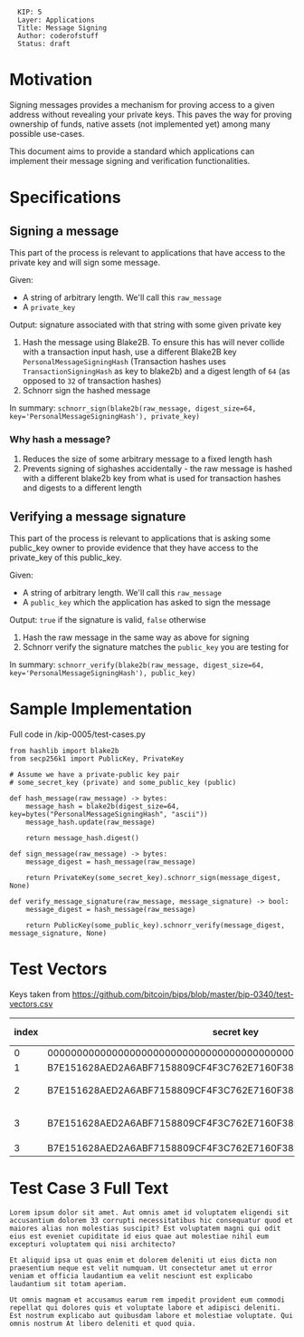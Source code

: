 ```
  KIP: 5
  Layer: Applications
  Title: Message Signing
  Author: coderofstuff
  Status: draft
```

# Motivation
Signing messages provides a mechanism for proving access to a given address without revealing your private keys.
This paves the way for proving ownership of funds, native assets (not implemented yet) among many possible use-cases.

This document aims to provide a standard which applications can implement their message signing and verification functionalities.

# Specifications

## Signing a message

This part of the process is relevant to applications that have access to the private key
and will sign some message.

Given:
- A string of arbitrary length. We'll call this `raw_message`
- A `private_key`

Output: signature associated with that string with some given private key

1. Hash the message using Blake2B. To ensure this has will never collide with a transaction input hash, use a different Blake2B key
`PersonalMessageSigningHash` (Transaction hashes uses `TransactionSigningHash` as key to blake2b) and a digest length of `64` (as opposed to `32` of transaction hashes)
2. Schnorr sign the hashed message

In summary: `schnorr_sign(blake2b(raw_message, digest_size=64, key='PersonalMessageSigningHash'), private_key)`

### Why hash a message?
1. Reduces the size of some arbitrary message to a fixed length hash
2. Prevents signing of sighashes accidentally - the raw message is hashed with a different blake2b key from what is used for transaction hashes
and digests to a different length

## Verifying a message signature

This part of the process is relevant to applications that is asking some public_key owner
to provide evidence that they have access to the private_key of this public_key.

Given:
- A string of arbitrary length. We'll call this `raw_message`
- A `public_key` which the application has asked to sign the message

Output: `true` if the signature is valid, `false` otherwise

1. Hash the raw message in the same way as above for signing
2. Schnorr verify the signature matches the `public_key` you are testing for

In summary: `schnorr_verify(blake2b(raw_message, digest_size=64, key='PersonalMessageSigningHash'), public_key)`

# Sample Implementation

Full code in /kip-0005/test-cases.py

```
from hashlib import blake2b
from secp256k1 import PublicKey, PrivateKey

# Assume we have a private-public key pair
# some_secret_key (private) and some_public_key (public)

def hash_message(raw_message) -> bytes:
    message_hash = blake2b(digest_size=64, key=bytes("PersonalMessageSigningHash", "ascii"))
    message_hash.update(raw_message)
    
    return message_hash.digest()

def sign_message(raw_message) -> bytes:
    message_digest = hash_message(raw_message)

    return PrivateKey(some_secret_key).schnorr_sign(message_digest, None)

def verify_message_signature(raw_message, message_signature) -> bool:    
    message_digest = hash_message(raw_message)

    return PublicKey(some_public_key).schnorr_verify(message_digest, message_signature, None)
```

# Test Vectors

Keys taken from https://github.com/bitcoin/bips/blob/master/bip-0340/test-vectors.csv

index | secret key | public key | aux_rand | message_str | signature | verification result
--- | --- | --- | --- | --- | --- | ---
0 | 0000000000000000000000000000000000000000000000000000000000000003 | F9308A019258C31049344F85F89D5229B531C845836F99B08601F113BCE036F9 | 0000000000000000000000000000000000000000000000000000000000000000 | Hello Kaspa! | 2BF8CBDBA646AFF947EEAF2E63C6AEF7C0A091E9412DD5A4F1ABE2C99C4BE00DEE6B4D162B0B488FF32EA4062E2E816BE60CBA5B4A3A4F26076A558EA887BF38 | TRUE | 
1 | B7E151628AED2A6ABF7158809CF4F3C762E7160F38B4DA56A784D9045190CFEF | DFF1D77F2A671C5F36183726DB2341BE58FEAE1DA2DECED843240F7B502BA659 | 0000000000000000000000000000000000000000000000000000000000000001 | Hello Kaspa! | 230307A47C69695235219AB059EE3A0CE7E1CA4243D7D9A4535734DE11F16B8789916C96A75DA37193C74A1C7130830F1337CBC6764CF36EB780321E25DF8511 | TRUE | 
2 | B7E151628AED2A6ABF7158809CF4F3C762E7160F38B4DA56A784D9045190CFEF | DFF1D77F2A671C5F36183726DB2341BE58FEAE1DA2DECED843240F7B502BA659 | 0000000000000000000000000000000000000000000000000000000000000001 | こんにちは世界 | 276795139B6F6365804BB38DF717F6C826BC5F847190A4B7FA3797DFF0E78AE3CC4D4B4B7308929071627CC29BC4585F85E586901B020BFDA243354B9C3AFDD7 | TRUE | 
3 | B7E151628AED2A6ABF7158809CF4F3C762E7160F38B4DA56A784D9045190CFEF | DFF1D77F2A671C5F36183726DB2341BE58FEAE1DA2DECED843240F7B502BA659 | 0000000000000000000000000000000000000000000000000000000000000001 | (See `Test CAse 3 Full Text` section) | 2057BDBBEC319F0E178FEB16CD1ED7DC77FABEF1AACA292254234C4D5EB1F3D74D702EEE975712E8C532B2690CB0530FB8C39F1C18260E8093A3E00A9EB388BB | TRUE | 
3 | B7E151628AED2A6ABF7158809CF4F3C762E7160F38B4DA56A784D9045190CFEF | DFF1D77F2A671C5F36183726DB2341BE58FEAE1DA2DECED843240F7B502BA659 | 0000000000000000000000000000000000000000000000000000000000000001 | Hello Kaspa! | 2057BDBBEC319F0E178FEB16CD1ED7DC77FABEF1AACA292254234C4D5EB1F3D74D702EEE975712E8C532B2690CB0530FB8C39F1C18260E8093A3E00A9EB388BB | FALSE | 

# Test Case 3 Full Text
```
Lorem ipsum dolor sit amet. Aut omnis amet id voluptatem eligendi sit accusantium dolorem 33 corrupti necessitatibus hic consequatur quod et maiores alias non molestias suscipit? Est voluptatem magni qui odit eius est eveniet cupiditate id eius quae aut molestiae nihil eum excepturi voluptatem qui nisi architecto?

Et aliquid ipsa ut quas enim et dolorem deleniti ut eius dicta non praesentium neque est velit numquam. Ut consectetur amet ut error veniam et officia laudantium ea velit nesciunt est explicabo laudantium sit totam aperiam.

Ut omnis magnam et accusamus earum rem impedit provident eum commodi repellat qui dolores quis et voluptate labore et adipisci deleniti. Est nostrum explicabo aut quibusdam labore et molestiae voluptate. Qui omnis nostrum At libero deleniti et quod quia.
```